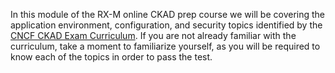 <!-- CKAD Self-Study Mod 3 -->

In this module of the RX-M online CKAD prep course we will be covering the application environment, configuration, and security topics identified by the [CNCF CKAD Exam Curriculum](https://github.com/cncf/curriculum/blob/master/CKAD_Curriculum_V1.30.pdf). If you are not already familiar with the curriculum, take a moment to familiarize yourself, as you will be required to know each of the topics in order to pass the test.
